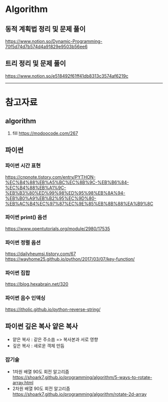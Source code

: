 # Algorithm

## 동적 계획법 정리 및 문제 풀이
https://www.notion.so/Dynamic-Programming-70f5d74d7b574d4a91829e9503b56ee6

## 트리 정리 및 문제 풀이
https://www.notion.so/e518492f61ff41db8313c3574af6219c


<hr/>

# 참고자료

## algorithm
1. fill
https://modoocode.com/267

## 파이썬
### 파이썬 시간 표현
https://cnpnote.tistory.com/entry/PYTHON-%EC%B4%88%EB%A5%BC%EC%8B%9C-%EB%B6%84-%EC%B4%88%EB%A1%9C-%EB%B3%80%ED%99%98%ED%95%98%EB%8A%94-%EB%B0%A9%EB%B2%95%EC%9D%80-%EB%AC%B4%EC%97%87%EC%9E%85%EB%8B%88%EA%B9%8C

### 파이썬 print() 옵션
https://www.opentutorials.org/module/2980/17535

### 파이썬 정렬 옵션
https://dailyheumsi.tistory.com/67
https://wayhome25.github.io/python/2017/03/07/key-function/

### 파이썬 집합
https://blog.hexabrain.net/320

### 파이썬 음수 인덱싱
https://itholic.github.io/python-reverse-string/

## 파이썬 깊은 복사 얕은 복사
- 얕은 복사 : 같은 주소씀 => 복사본과 서로 영향
- 깊은 복사 : 새로운 객체 만듬

### 잡기술
- 1차원 배열 90도 회전 알고리즘
https://shoark7.github.io/programming/algorithm/5-ways-to-rotate-array.html
- 2차원 배열 90도 회전 알고리즘
https://shoark7.github.io/programming/algorithm/rotate-2d-array